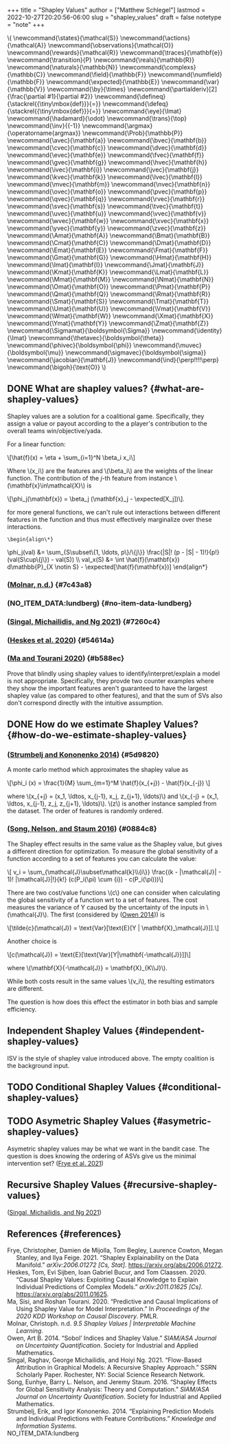 +++
title = "Shapley Values"
author = ["Matthew Schlegel"]
lastmod = 2022-10-27T20:20:56-06:00
slug = "shapley_values"
draft = false
notetype = "note"
+++

\\( \newcommand{\states}{\mathcal{S}}
\newcommand{\actions}{\mathcal{A}}
\newcommand{\observations}{\mathcal{O}}
\newcommand{\rewards}{\mathcal{R}}
\newcommand{\traces}{\mathbf{e}}
\newcommand{\transition}{P}
\newcommand{\reals}{\mathbb{R}}
\newcommand{\naturals}{\mathbb{N}}
\newcommand{\complexs}{\mathbb{C}}
\newcommand{\field}{\mathbb{F}}
\newcommand{\numfield}{\mathbb{F}}
\newcommand{\expected}{\mathbb{E}}
\newcommand{\var}{\mathbb{V}}
\newcommand{\by}{\times}
\newcommand{\partialderiv}[2]{\frac{\partial #1}{\partial #2}}
\newcommand{\defineq}{\stackrel{{\tiny\mbox{def}}}{=}}
\newcommand{\defeq}{\stackrel{{\tiny\mbox{def}}}{=}}
\newcommand{\eye}{\Imat}
\newcommand{\hadamard}{\odot}
\newcommand{\trans}{\top}
\newcommand{\inv}{{-1}}
\newcommand{\argmax}{\operatorname{argmax}}
\newcommand{\Prob}{\mathbb{P}}
\newcommand{\avec}{\mathbf{a}}
\newcommand{\bvec}{\mathbf{b}}
\newcommand{\cvec}{\mathbf{c}}
\newcommand{\dvec}{\mathbf{d}}
\newcommand{\evec}{\mathbf{e}}
\newcommand{\fvec}{\mathbf{f}}
\newcommand{\gvec}{\mathbf{g}}
\newcommand{\hvec}{\mathbf{h}}
\newcommand{\ivec}{\mathbf{i}}
\newcommand{\jvec}{\mathbf{j}}
\newcommand{\kvec}{\mathbf{k}}
\newcommand{\lvec}{\mathbf{l}}
\newcommand{\mvec}{\mathbf{m}}
\newcommand{\nvec}{\mathbf{n}}
\newcommand{\ovec}{\mathbf{o}}
\newcommand{\pvec}{\mathbf{p}}
\newcommand{\qvec}{\mathbf{q}}
\newcommand{\rvec}{\mathbf{r}}
\newcommand{\svec}{\mathbf{s}}
\newcommand{\tvec}{\mathbf{t}}
\newcommand{\uvec}{\mathbf{u}}
\newcommand{\vvec}{\mathbf{v}}
\newcommand{\wvec}{\mathbf{w}}
\newcommand{\xvec}{\mathbf{x}}
\newcommand{\yvec}{\mathbf{y}}
\newcommand{\zvec}{\mathbf{z}}
\newcommand{\Amat}{\mathbf{A}}
\newcommand{\Bmat}{\mathbf{B}}
\newcommand{\Cmat}{\mathbf{C}}
\newcommand{\Dmat}{\mathbf{D}}
\newcommand{\Emat}{\mathbf{E}}
\newcommand{\Fmat}{\mathbf{F}}
\newcommand{\Gmat}{\mathbf{G}}
\newcommand{\Hmat}{\mathbf{H}}
\newcommand{\Imat}{\mathbf{I}}
\newcommand{\Jmat}{\mathbf{J}}
\newcommand{\Kmat}{\mathbf{K}}
\newcommand{\Lmat}{\mathbf{L}}
\newcommand{\Mmat}{\mathbf{M}}
\newcommand{\Nmat}{\mathbf{N}}
\newcommand{\Omat}{\mathbf{O}}
\newcommand{\Pmat}{\mathbf{P}}
\newcommand{\Qmat}{\mathbf{Q}}
\newcommand{\Rmat}{\mathbf{R}}
\newcommand{\Smat}{\mathbf{S}}
\newcommand{\Tmat}{\mathbf{T}}
\newcommand{\Umat}{\mathbf{U}}
\newcommand{\Vmat}{\mathbf{V}}
\newcommand{\Wmat}{\mathbf{W}}
\newcommand{\Xmat}{\mathbf{X}}
\newcommand{\Ymat}{\mathbf{Y}}
\newcommand{\Zmat}{\mathbf{Z}}
\newcommand{\Sigmamat}{\boldsymbol{\Sigma}}
\newcommand{\identity}{\Imat}
\newcommand{\thetavec}{\boldsymbol{\theta}}
\newcommand{\phivec}{\boldsymbol{\phi}}
\newcommand{\muvec}{\boldsymbol{\mu}}
\newcommand{\sigmavec}{\boldsymbol{\sigma}}
\newcommand{\jacobian}{\mathbf{J}}
\newcommand{\ind}{\perp\!\!\!\!\perp}
\newcommand{\bigoh}{\text{O}}
\\)


## <span class="org-todo done DONE">DONE</span> What are shapley values? {#what-are-shapley-values}

Shapley values are a solution for a coalitional game. Specifically, they assign a value or payout according to the a player's contribution to the overall teams win/objective/yada.

For a linear function:

\\[\hat{f}(x) = \eta + \sum\_{i=1}^N \beta\_i x\_i\\]

Where \\(x\_i\\) are the features and \\(\beta\_i\\) are the weights of the linear function. The contribution of the $j$-th feature from instance \\(\mathbf{x}\in\mathcal{X}\\) is

\\[\phi\_j(\mathbf{x}) = \beta\_j (\mathbf{x}\_j - \expected[X\_j])\\].

for more general functions, we can't rule out interactions between different features in the function and thus must effectively marginalize over these interactions.

    \begin{align\*}
\phi\_j(val) &= \sum\_{S\subset\\{1, \ldots, p\\}/\\{j\\}} \frac{|S|! (p - |S| - 1)!}{p!} (val(S\cup\\{j\\}) - val(S)) \\\\
val\_x(S) &= \int \hat{f}(\mathbf{x}) d\mathbb{P}\_{X \notin S} - \expected[\hat{f}(\mathbf{x})]
    \end{align\*}


### (<a href="#citeproc_bib_item_4">Molnar, n.d.</a>) {#7c43a8}


### (NO_ITEM_DATA:lundberg) {#no-item-data-lundberg}


### (<a href="#citeproc_bib_item_6">Singal, Michailidis, and Ng 2021</a>) {#7260c4}


### (<a href="#citeproc_bib_item_2">Heskes et al. 2020</a>) {#54614a}


### (<a href="#citeproc_bib_item_3">Ma and Tourani 2020</a>) {#b588ec}

Prove that blindly using shapley values to identify/interpret/explain a model is not appropriate. Specifically, they provde two counter examples where they show the important features aren't guaranteed to have the largest shapley value (as compared to other features), and that the sum of SVs also don't correspond directly with the intuitive assumption.


## <span class="org-todo done DONE">DONE</span> How do we estimate Shapley Values? {#how-do-we-estimate-shapley-values}


### (<a href="#citeproc_bib_item_8">Strumbelj and Kononenko 2014</a>) {#5d9820}

A monte carlo method which approximates the shapley value as

\\[\phi\_i (x) = \frac{1}{M} \sum\_{m=1}^M \hat{f}(x\_{+j}) - \hat{f}(x\_{-j}) \\]

where \\(x\_{+j} = (x\_1, \ldtos, x\_{j-1}, x\_j, z\_{j+1}, \ldots)\\) and \\(x\_{-j} = (x\_1, \ldtos, x\_{j-1}, z\_j, z\_{j+1}, \ldots)\\). \\(z\\) is another instance sampled from the dataset. The order of features is randomly ordered.


### (<a href="#citeproc_bib_item_7">Song, Nelson, and Staum 2016</a>) {#0884c8}

The Shapley effect results in the same value as the Shapley value, but gives a different direction for optimization. To measure the global sensitivity of a function according to a set of features you can calculate the value:

\\[ v\_i = \sum\_{\mathcal{J}\subset\mathcal{k}\\\\\{i\\}} \frac{(k - |\mathcal{J}| - 1)! |\mathcal{J}|!}{k!} (c(P\_i(\pi) \cum {i}) - c(P\_i(\pi)))\\]

There are two cost/value functions \\(c\\) one can consider when calculating the global sensitivity of a function wrt to a set of features. The cost measures the variance of Y caused by the uncertainty of the inputs in \\(\mathcal{J}\\). The first (considered by (<a href="#citeproc_bib_item_5">Owen 2014</a>)) is

\\[\tilde{c}(\mathcal{J}) = \text{Var}[\text{E}[Y | \mathbf{X}\_\mathcal{J}]].\\]

Another choice is

\\[c(\mathcal{J}) = \text{E}[\text{Var}[Y|\mathbf{-\mathcal{J}}]]\\]

where \\(\mathbf{X}{-\mathcal{J}} = \mathbf{X}\_{K\\\J}\\).

While both costs result in the same values \\(v\_i\\), the resulting estimators are different.

The question is how does this effect the estimator in both bias and sample efficiency.


## Independent Shapley Values {#independent-shapley-values}

ISV is the style of shapley value introduced above. The empty coalition is the background input.


## <span class="org-todo todo TODO">TODO</span> Conditional Shapley Values {#conditional-shapley-values}


## <span class="org-todo todo TODO">TODO</span> Asymetric Shapley Values {#asymetric-shapley-values}

Asymetric shapley values may be what we want in the bandit case. The question is does knowing the ordering of ASVs give us the minimal intervention set?
(<a href="#citeproc_bib_item_1">Frye et al. 2021</a>)


## Recursive Shapley Values {#recursive-shapley-values}

(<a href="#citeproc_bib_item_6">Singal, Michailidis, and Ng 2021</a>)


## References {#references}



<style>.csl-entry{text-indent: -1.5em; margin-left: 1.5em;}</style><div class="csl-bib-body">
  <div class="csl-entry"><a id="citeproc_bib_item_1"></a>Frye, Christopher, Damien de Mijolla, Tom Begley, Laurence Cowton, Megan Stanley, and Ilya Feige. 2021. “Shapley Explainability on the Data Manifold.” <i>arXiv:2006.01272 [Cs, Stat]</i>. <a href="https://arxiv.org/abs/2006.01272">https://arxiv.org/abs/2006.01272</a>.</div>
  <div class="csl-entry"><a id="citeproc_bib_item_2"></a>Heskes, Tom, Evi Sijben, Ioan Gabriel Bucur, and Tom Claassen. 2020. “Causal Shapley Values: Exploiting Causal Knowledge to Explain Individual Predictions of Complex Models.” <i>arXiv:2011.01625 [Cs]</i>. <a href="https://arxiv.org/abs/2011.01625">https://arxiv.org/abs/2011.01625</a>.</div>
  <div class="csl-entry"><a id="citeproc_bib_item_3"></a>Ma, Sisi, and Roshan Tourani. 2020. “Predictive and Causal Implications of Using Shapley Value for Model Interpretation.” In <i>Proceedings of the 2020 KDD Workshop on Causal Discovery</i>. PMLR.</div>
  <div class="csl-entry"><a id="citeproc_bib_item_4"></a>Molnar, Christoph. n.d. <i>9.5 Shapley Values | Interpretable Machine Learning</i>.</div>
  <div class="csl-entry"><a id="citeproc_bib_item_5"></a>Owen, Art B. 2014. “Sobol’ Indices and Shapley Value.” <i>SIAM/ASA Journal on Uncertainty Quantification</i>. Society for Industrial and Applied Mathematics.</div>
  <div class="csl-entry"><a id="citeproc_bib_item_6"></a>Singal, Raghav, George Michailidis, and Hoiyi Ng. 2021. “Flow-Based Attribution in Graphical Models: A Recursive Shapley Approach.” SSRN Scholarly Paper. Rochester, NY: Social Science Research Network.</div>
  <div class="csl-entry"><a id="citeproc_bib_item_7"></a>Song, Eunhye, Barry L. Nelson, and Jeremy Staum. 2016. “Shapley Effects for Global Sensitivity Analysis: Theory and Computation.” <i>SIAM/ASA Journal on Uncertainty Quantification</i>. Society for Industrial and Applied Mathematics.</div>
  <div class="csl-entry"><a id="citeproc_bib_item_8"></a>Strumbelj, Erik, and Igor Kononenko. 2014. “Explaining Prediction Models and Individual Predictions with Feature Contributions.” <i>Knowledge and Information Systems</i>.</div>
  <div class="csl-entry">NO_ITEM_DATA:lundberg</div>
</div>
